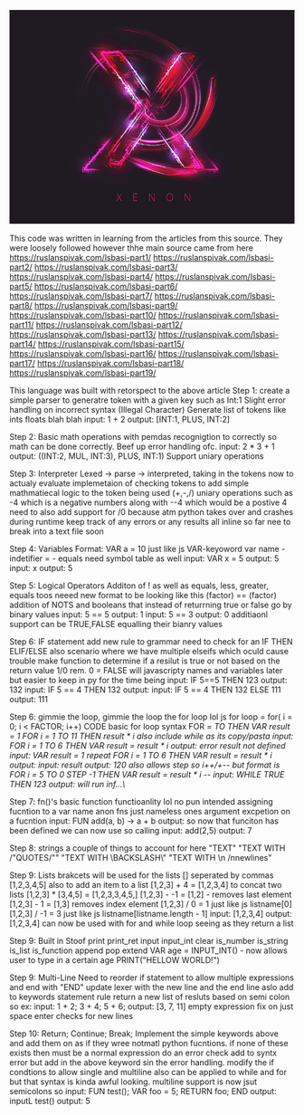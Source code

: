 <img
src="images/Xenon_Logo.jpg"
raw=true
alt="XENON"
style="margin-right: 10px;"
/>

This code was written in learning from the articles from this source. They were loosely followed however thhe main source came from here
https://ruslanspivak.com/lsbasi-part1/
https://ruslanspivak.com/lsbasi-part2/
https://ruslanspivak.com/lsbasi-part3/
https://ruslanspivak.com/lsbasi-part4/
https://ruslanspivak.com/lsbasi-part5/
https://ruslanspivak.com/lsbasi-part6/
https://ruslanspivak.com/lsbasi-part7/
https://ruslanspivak.com/lsbasi-part8/
https://ruslanspivak.com/lsbasi-part9/
https://ruslanspivak.com/lsbasi-part10/
https://ruslanspivak.com/lsbasi-part11/
https://ruslanspivak.com/lsbasi-part12/
https://ruslanspivak.com/lsbasi-part13/
https://ruslanspivak.com/lsbasi-part14/
https://ruslanspivak.com/lsbasi-part15/
https://ruslanspivak.com/lsbasi-part16/
https://ruslanspivak.com/lsbasi-part17/
https://ruslanspivak.com/lsbasi-part18/
https://ruslanspivak.com/lsbasi-part19/

This language was built with retorspect to the above article
Step 1: create a simple parser to generatre token with a given key such as Int:1
		Slight error handling on incorrect syntax (Illegal Character)
		Generate list of tokens like ints floats blah blah
		input: 1 + 2
		output: [INT:1, PLUS, INT:2]

Step 2: Basic math operations with pemdas recognigtion to correctly so math can be
		done correctly.
	 	Beef up error handling ofc.
		input: 2 * 3 + 1
		output: ((INT:2, MUL, INT:3), PLUS, INT:1)
		Support uniary operations

Step 3: Interpreter
		Lexed -> parse -> interpreted, taking in the tokens now to actualy evaluate
		implemetaion of checking tokens to add simple mathmatiecal logic to the token being used (+,-,/)
		uniary operations such as -4 which is a negative numbers along with --4 which would be a postive 4
		need to also add support for /0 because atm python takes over and crashes
		during runtime keep track of any errors or any results
		all inline so far nee to break into a text file soon

Step 4: Variables
		Format: VAR a = 10 just like js
		VAR-keyoword
		var name  - indetifier
		= - equals
		need symbol table as well
		input: VAR x = 5
		output: 5
		input: x
		output: 5

Step 5: Logical Operators
		Additon of ! as well as equals, less, greater, equals toos
		neeed new format to be looking like this (factor) == (factor)
		addition of NOTS and booleans that instead of returrning true or false go by binary values
		input: 5 == 5
		output: 1
		input: 5 == 3
		output: 0
		additiaonl support can be TRUE,FALSE equalling their bianry values

Step 6: IF statement
		add new rule to grammar need to check for an IF <condition> THEN ELIF/ELSE
		also scenario where we have multiple elseifs which oculd cause trouble
		make function to determine if a resilut is true or not based on the return value 1/0 rem. 0 = FALSE
		will javascripty names and variables later but easier to keep in py for the time being
		input: IF 5==5 THEN 123
		output: 132
		input: IF 5 == 4 THEN 132
		output:
		input: IF 5 == 4 THEN 132 ELSE 111
		output: 111

Step 6: gimmie the loop, gimmie the loop the for loop lol
		js for loop = for( i = 0; i < FACTOR; i++) CODE
		basic for loop syntax FOR <var name here> = <starting value> TO <ending value> THEN <expr>
		VAR result = 1
		FOR i = 1 TO 11 THEN result * i
		also include while as its copy/pasta
		input: FOR i = 1 TO 6 THEN VAR result = result * i
		output: error result not defined
		input: VAR result = 1
		repeat FOR i = 1 TO 6 THEN VAR result = result * i
		output:
		input: result
		output: 120
		also allows step so i++/+--
		but format is FOR i = 5 TO 0 STEP -1 THEN VAR result = result * i
		--
		input: WHILE TRUE THEN 123
		output: will run inf...\

Step 7: fn()'s
		basic function functioanlity lol no pun intended
		assigning fucntion to a var name
		anon fns just nameless ones
		argument excpetion on a fucntion
		input: FUN add(a, b) -> a + b
		output: <function add>
		so now that funciton has been defined we can now use
		so calling
		input: add(2,5)
		output: 7

Step 8: strings
		a couple of things to account for here
		"TEXT"
		"TEXT WITH /"QUOTES/""
		"TEXT WITH \\BACKSLASH\\"
		"TEXT WITH \n /nnewlines"

Step 9: Lists
		brakcets will be used for the lists [] seperated by commas
		[1,2,3,4,5]
		also to add an item to a list
		[1,2,3] + 4 = [1,2,3,4]
		to concat two lists
		[1,2,3] * [3,4,5] = [1,2,3,3,4,5,]
		[1,2,3] - -1 = [1,2] - removes last element
		[1,2,3] - 1 = [1,3] removes index element
		[1,2,3] / 0 = 1 just like js listname[0]
		[1,2,3] / -1 = 3 just like js listname[listname.length - 1]
		input: [1,2,3,4]
		output: [1,2,3,4]
		can now be used with for and while loop seeing as they return a list

Step 9: Built in Stoof
		print
		print_ret
		input
		input_int
		clear
		is_number
		is_string
		is_list
		is_function
		append
		pop
		extend
		VAR age = INPUT_INT() - now allows user to type in a certain age
		PRINT("HELLOW WORLD!")

Step 9: Multi-Line
		Need to reorder if statement to allow multiple expressions and end with "END"
		update lexer with the new line and the end line aslo add to keywords
		statement rule
		return a new list of resluts based on semi colon so ex:
		input: 1 + 2; 3 + 4; 5 + 6;
		output: [3, 7, 11]
		empty expression fix on just space enter
		checks for new lines

Step 10: Return; Continue; Break;
		 Implement the simple keywords above and add them on as if they wree notmatl
		 python fucntions. if none of these exists then must be a normal expression do an error check add to syntx error but add in the above keyword sin the error handling.
		 modify the if condtions to allow single and multiline  also can be applied to while and for but that syntax is kinda awful looking.
		 multiline support is now jsut semicolons so
		 input: FUN test(); VAR foo = 5; RETURN foo; END
		 output: <function test>
		 inputL test()
		 output: 5